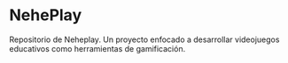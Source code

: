 # NehePlay
Repositorio de Neheplay. Un proyecto enfocado a desarrollar videojuegos educativos como herramientas de gamificación.
